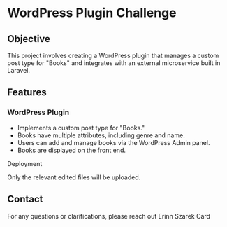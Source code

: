 # WordPress Plugin Challenge

## Objective

This project involves creating a WordPress plugin that manages a custom post type for "Books" and integrates with an external microservice built in Laravel.

## Features

### WordPress Plugin

- Implements a custom post type for "Books."
- Books have multiple attributes, including genre and name.
- Users can add and manage books via the WordPress Admin panel.
- Books are displayed on the front end.

Deployment

Only the relevant edited files will be uploaded.

## Contact

For any questions or clarifications, please reach out Erinn Szarek Card 



